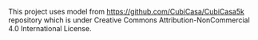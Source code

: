 This project uses model from  https://github.com/CubiCasa/CubiCasa5k  repository which is under Creative Commons Attribution-NonCommercial 4.0 International License.
